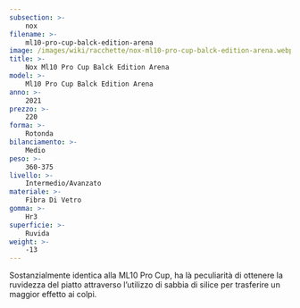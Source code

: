 ```yaml
---
subsection: >-
    nox
filename: >-
    ml10-pro-cup-balck-edition-arena
image: /images/wiki/racchette/nox-ml10-pro-cup-balck-edition-arena.webp
title: >-
    Nox Ml10 Pro Cup Balck Edition Arena
model: >-
    Ml10 Pro Cup Balck Edition Arena
anno: >-
    2021
prezzo: >-
    220
forma: >-
    Rotonda
bilanciamento: >-
    Medio
peso: >-
    360-375
livello: >-
    Intermedio/Avanzato
materiale: >-
    Fibra Di Vetro
gomma: >-
    Hr3
superficie: >-
    Ruvida
weight: >-
    -13
---
```

Sostanzialmente identica alla ML10 Pro Cup, ha là peculiarità di ottenere la ruvidezza del piatto attraverso l’utilizzo di sabbia di silice per trasferire un maggior effetto ai colpi.